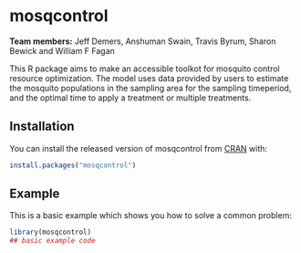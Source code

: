
# mosqcontrol

<!-- badges: start -->
<!-- badges: end -->

**Team members:** Jeff Demers, Anshuman Swain, Travis Byrum, Sharon Bewick and William F Fagan

This R package aims to make an accessible toolkot for mosquito control resource optimization. The model uses data provided by users to estimate the mosquito populations in the sampling area for the sampling timeperiod, and the optimal time to apply a treatment or multiple treatments.

## Installation

You can install the released version of mosqcontrol from [CRAN](https://CRAN.R-project.org) with:

``` r
install.packages("mosqcontrol")
```

## Example

This is a basic example which shows you how to solve a common problem:

``` r
library(mosqcontrol)
## basic example code
```

